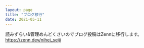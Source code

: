 ```yaml
---
layout: page
title: "ブログ移行"
date: 2021-05-11
---
```


読みずらい&管理めんどくさいのでブログ投稿はZennに移行します。  
https://zenn.dev/nihei_seiji
